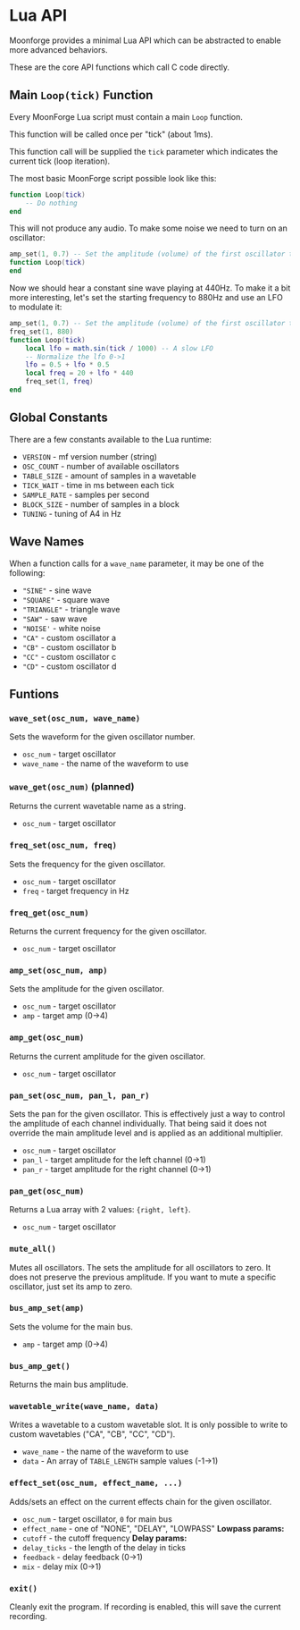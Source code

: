 # Lua API

Moonforge provides a minimal Lua API which can be abstracted to enable more advanced behaviors.

These are the core API functions which call C code directly.

## Main `Loop(tick)` Function
Every MoonForge Lua script must contain a main `Loop` function. 

This function will be called once per "tick" (about 1ms). 

This function call will be supplied the `tick` parameter which indicates the current tick (loop iteration). 

The most basic MoonForge script possible look like this:
```lua
function Loop(tick)
    -- Do nothing
end
```

This will not produce any audio. To make some noise we need to turn on an oscillator:
```lua
amp_set(1, 0.7) -- Set the amplitude (volume) of the first oscillator to 70% max volume
function Loop(tick)
end
```

Now we should hear a constant sine wave playing at 440Hz. To make it a bit more interesting, let's set the starting frequency to 880Hz and use an LFO to modulate it:
```lua
amp_set(1, 0.7) -- Set the amplitude (volume) of the first oscillator to 70% max volume
freq_set(1, 880)
function Loop(tick)
    local lfo = math.sin(tick / 1000) -- A slow LFO
    -- Normalize the lfo 0->1
    lfo = 0.5 + lfo * 0.5
    local freq = 20 + lfo * 440
    freq_set(1, freq)
end
```

## Global Constants

There are a few constants available to the Lua runtime:
- `VERSION` - mf version number (string)
- `OSC_COUNT` - number of available oscillators
- `TABLE_SIZE` - amount of samples in a wavetable
- `TICK_WAIT` - time in ms between each tick
- `SAMPLE_RATE` - samples per second
- `BLOCK_SIZE` - number of samples in a block
- `TUNING` - tuning of A4 in Hz

## Wave Names

When a function calls for a `wave_name` parameter, it may be one of the following:
- `"SINE"` - sine wave
- `"SQUARE"` - square wave
- `"TRIANGLE"` - triangle wave
- `"SAW"` - saw wave
- `"NOISE'` - white noise
- `"CA"` - custom oscillator a
- `"CB"` - custom oscillator b
- `"CC"` - custom oscillator c
- `"CD"` - custom oscillator d

## Funtions

### `wave_set(osc_num, wave_name)` 
Sets the waveform for the given oscillator number. 
- `osc_num` - target oscillator
- `wave_name` - the name of the waveform to use

### `wave_get(osc_num)` (planned)
Returns the current wavetable name as a string.
- `osc_num` - target oscillator

### `freq_set(osc_num, freq)` 
Sets the frequency for the given oscillator. 
- `osc_num` - target oscillator
- `freq` - target frequency in Hz

### `freq_get(osc_num)` 
Returns the current frequency for the given oscillator. 
- `osc_num` - target oscillator

### `amp_set(osc_num, amp)` 
Sets the amplitude for the given oscillator. 
- `osc_num` - target oscillator
- `amp` - target amp (0->4)

### `amp_get(osc_num)` 
Returns the current amplitude for the given oscillator. 
- `osc_num` - target oscillator

### `pan_set(osc_num, pan_l, pan_r)` 
Sets the pan for the given oscillator. This is effectively just a way to control the amplitude of each channel individually. That being said it does not override the main amplitude level and is applied as an additional multiplier. 
- `osc_num` - target oscillator
- `pan_l` - target amplitude for the left channel (0->1)
- `pan_r` - target amplitude for the right channel (0->1)

### `pan_get(osc_num)` 
Returns a Lua array with 2 values:
`{right, left}`.  
- `osc_num` - target oscillator

### `mute_all()`
Mutes all oscillators. The sets the amplitude for all oscillators to zero. It does not preserve the previous amplitude. If you want to mute a specific oscillator, just set its amp to zero. 

### `bus_amp_set(amp)`
Sets the volume for the main bus. 
- `amp` - target amp (0->4)

### `bus_amp_get()`
Returns the main bus amplitude. 

### `wavetable_write(wave_name, data)`
Writes a wavetable to a custom wavetable slot. It is only possible to write to custom wavetables ("CA", "CB", "CC", "CD").
- `wave_name` - the name of the waveform to use
- `data` - An array of `TABLE_LENGTH` sample values (-1->1)

### `effect_set(osc_num, effect_name, ...)`
Adds/sets an effect on the current effects chain for the given oscillator.
- `osc_num` - target oscillator, `0` for main bus
- `effect_name` - one of "NONE", "DELAY", "LOWPASS"
**Lowpass params:**
- `cutoff` - the cutoff frequency
**Delay params:**
- `delay_ticks` - the length of the delay in ticks
- `feedback` - delay feedback (0->1)
- `mix` - delay mix (0->1)

### `exit()`
Cleanly exit the program. If recording is enabled, this will save the current recording.
